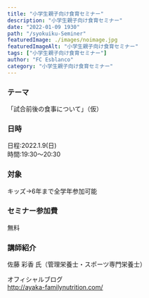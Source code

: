 ```yaml
---
title: "小学生親子向け食育セミナー"
description: "小学生親子向け食育セミナー"
date: "2022-01-09 1930"
path: "/syokuiku-Seminer"
featuredImage: ./images/noimage.jpg
featuredImageAlt: "小学生親子向け食育セミナー"
tags: ["小学生親子向け食育セミナー"]
author: "FC Esblanco"
category: "小学生親子向け食育セミナー"
---
```


### テーマ

「試合前後の食事について」（仮）

### 日時

日程:2022.1.9(日)  
時間:19:30〜20:30  

### 対象

キッズ→6年まで全学年参加可能

### セミナー参加費

無料

### 講師紹介

佐藤 彩香 氏（管理栄養士・スポーツ専門栄養士）  

オフィシャルブログ  
http://ayaka-familynutrition.com/

